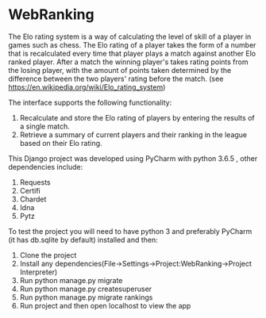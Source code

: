 # WebRanking
The Elo rating system is a way of calculating the level of skill of a player in games such as chess. The Elo rating of a player takes the form of a number that is recalculated every time that player plays a match against another Elo ranked player. After a match the winning player's takes rating points from the losing player, with the amount of points taken determined by the difference between the two players' rating before the match. (see https://en.wikipedia.org/wiki/Elo_rating_system)

The interface supports the following functionality:
1. Recalculate and store the Elo rating of players by entering the results of a single match.
2. Retrieve a summary of current players and their ranking in the league based on their Elo rating.

This Django project was developed using PyCharm with python 3.6.5 , other dependencies include:
1. Requests
2. Certifi
3. Chardet
4. Idna
5. Pytz

To test the project you will need to have python 3 and preferably PyCharm (it has db.sqlite by default) installed and then:
1. Clone the project
2. Install any dependencies(File->Settings->Project:WebRanking->Project Interpreter)
3. Run python manage.py migrate
4. Run python manage.py createsuperuser
5. Run python manage.py migrate rankings
6. Run project and then open localhost to view the app


